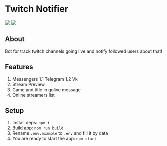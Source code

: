 # Twitch Notifier
![](https://img.shields.io/github/workflow/status/satont/twitch-notifier/Docker%20Image%20CI%20-%20latest?style=for-the-badge) ![](https://img.shields.io/david/satont/twitch-notifier?style=for-the-badge)

## About
Bot for track twitch channels going live and notify followed users about that!

## Features

1. Messengers
 1.1 Telegram
 1.2 Vk
2. Stream Preview
3. Game and title in golive message
4. Online streamers list

## Setup

1. Install deps: `npm i`
2. Build app: `npm run build`
3. Rename `.env.example` to `.env` and fill it by data
4. You are ready to start the app: `npm start`
